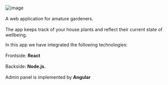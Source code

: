 ![image](https://user-images.githubusercontent.com/67112374/113358481-89966880-934e-11eb-9446-8aab2d00851b.png)
<br></br>
A web application for amature gardeners.<br></br>
The app keeps track of your house plants and reflect their current state of wellbeing.

In this app we have integrated the following technologies: <br></br>
Frontside: **React**<br></br>
Backside: **Node.js.**<br></br>
Admin panel is implemented by **Angular**<br></br>
